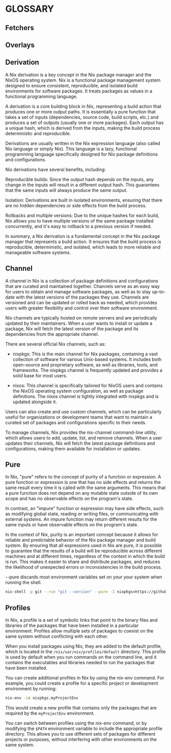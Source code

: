# GLOSSARY

## Fetchers

## Overlays

## Derivation

A Nix derivation is a key concept in the Nix package manager and the NixOS operating system. Nix is a functional package management system designed to ensure consistent, reproducible, and isolated build environments for software packages. It treats packages as values in a functional programming language.  

A derivation is a core building block in Nix, representing a build action that produces one or more output paths. It is essentially a pure function that takes a set of inputs (dependencies, source code, build scripts, etc.) and produces a set of outputs (usually one or more packages). Each output has a unique hash, which is derived from the inputs, making the build process deterministic and reproducible.  

Derivations are usually written in the Nix expression language (also called Nix language or simply Nix). This language is a lazy, functional programming language specifically designed for Nix package definitions and configurations.  

Nix derivations have several benefits, including:  

Reproducible builds: Since the output hash depends on the inputs, any change in the inputs will result in a different output hash. This guarantees that the same inputs will always produce the same output.

Isolation: Derivations are built in isolated environments, ensuring that there are no hidden dependencies or side effects from the build process.  

Rollbacks and multiple versions: Due to the unique hashes for each build, Nix allows you to have multiple versions of the same package installed concurrently, and it's easy to rollback to a previous version if needed.  

In summary, a Nix derivation is a fundamental concept in the Nix package manager that represents a build action. It ensures that the build process is reproducible, deterministic, and isolated, which leads to more reliable and manageable software systems.  

## Channel

A channel in Nix is a collection of package definitions and configurations that are curated and maintained together. Channels serve as an easy way for users to obtain and manage software packages, as well as to stay up-to-date with the latest versions of the packages they use. Channels are versioned and can be updated or rolled back as needed, which provides users with greater flexibility and control over their software environment.  

Nix channels are typically hosted on remote servers and are periodically updated by their maintainers. When a user wants to install or update a package, Nix will fetch the latest version of the package and its dependencies from the appropriate channel.  

There are several official Nix channels, such as:

* nixpkgs: This is the main channel for Nix packages, containing a vast collection of software for various Unix-based systems. It includes both open-source and proprietary software, as well as libraries, tools, and frameworks. The nixpkgs channel is frequently updated and provides a solid base for most users.  

* nixos: This channel is specifically tailored for NixOS users and contains the NixOS operating system configuration, as well as package definitions. The nixos channel is tightly integrated with nixpkgs and is updated alongside it.  

Users can also create and use custom channels, which can be particularly useful for organizations or development teams that want to maintain a curated set of packages and configurations specific to their needs.  

To manage channels, Nix provides the nix-channel command-line utility, which allows users to add, update, list, and remove channels. When a user updates their channels, Nix will fetch the latest package definitions and configurations, making them available for installation or updates.  

## Pure

In Nix, "pure" refers to the concept of purity of a function or expression. A pure function or expression is one that has no side effects and returns the same result every time it is called with the same arguments. This means that a pure function does not depend on any mutable state outside of its own scope and has no observable effects on the program's state.  

In contrast, an "impure" function or expression may have side effects, such as modifying global state, reading or writing files, or communicating with external systems. An impure function may return different results for the same inputs or have observable effects on the program's state.  

In the context of Nix, purity is an important concept because it allows for reliable and predictable behavior of the Nix package manager and build system. By ensuring that all expressions used in Nix are pure, it is possible to guarantee that the results of a build will be reproducible across different machines and at different times, regardless of the context in which the build is run. This makes it easier to share and distribute packages, and reduces the likelihood of unexpected errors or inconsistencies in the build process.  

--pure discards most environment variables set on your your system when running the shell.  

```sh
nix-shell -p git --run "git --version" --pure -I nixpkgs=https://github.com/NixOS/nixpkgs/archive/2a601aafdc5605a5133a2ca506a34a3a73377247.tar.gz
```

## Profiles

In Nix, a profile is a set of symbolic links that point to the binary files and libraries of the packages that have been installed in a particular environment. Profiles allow multiple sets of packages to coexist on the same system without conflicting with each other.  

When you install packages using Nix, they are added to the default profile, which is located in the `/nix/var/nix/profiles/default` directory. This profile is used by default when you run commands on the command line, and it contains the executables and libraries needed to run the packages that have been installed.  

You can create additional profiles in Nix by using the nix-env command. For example, you could create a profile for a specific project or development environment by running:  

```sh
nix-env -iA nixpkgs.myProjectEnv
```

This would create a new profile that contains only the packages that are required by the `myProjectEnv` environment.  

You can switch between profiles using the nix-env command, or by modifying the `$PATH` environment variable to include the appropriate profile directory. This allows you to use different sets of packages for different projects or purposes, without interfering with other environments on the same system.  
